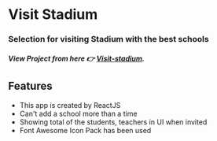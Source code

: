 # Visit Stadium

### Selection for visiting Stadium with the best schools

##### View Project from here 👉 [Visit-stadium](https://see-you-not-for-mind.netlify.app/).

## Features

-   This app is created by ReactJS
-   Can't add a school more than a time
-   Showing total of the students, teachers in UI when invited
-   Font Awesome Icon Pack has been used

